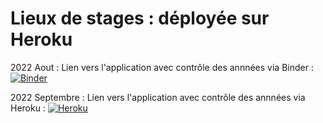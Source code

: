 # Lieux de stages : déployée sur Heroku

2022 Aout : Lien vers l'application avec contrôle des annnées via Binder :
[![Binder](https://mybinder.org/badge_logo.svg)](https://mybinder.org/v2/gh/dfialaire/Test_Jupyter1/HEAD?urlpath=%2Fvoila%2Frender%2FLieux_de_stages_Check_Annees5.ipynb)

2022 Septembre : Lien vers l'application avec contrôle des annnées via Heroku :
[![Heroku](https://heroku-badge.herokuapp.com/?app=heroku-badge)](https://lieux-de-stage-bioac-reims.herokuapp.com/)

